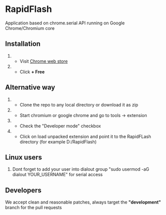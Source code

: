 RapidFlash
==========
Application based on chrome.serial API running on Google Chrome/Chromium core

Installation
------------
1. - Visit [Chrome web store](https://chrome.google.com/webstore/detail/rapidflash/gehadojofkekobiohnefkabgimeniglh)
2. - Click <strong>+ Free</strong>

Alternative way
---------------
1. - Clone the repo to any local directory or download it as zip
2. - Start chromium or google chrome and go to tools -> extension
3. - Check the "Developer mode" checkbox
4. - Click on load unpacked extension and point it to the RapidFLash directory (for example D:/RapidFlash)

Linux users
-----------
1. Dont forget to add your user into dialout group "sudo usermod -aG dialout YOUR_USERNAME" for serial access

Developers
----------
We accept clean and reasonable patches, always target the <strong>"development"</strong> branch for the pull requests